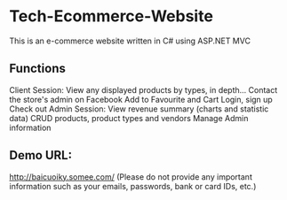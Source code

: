# Tech-Ecommerce-Website
This is an e-commerce website written in C# using ASP.NET MVC

## Functions
Client Session:
  View any displayed products by types, in depth...
  Contact the store's admin on Facebook
  Add to Favourite and Cart
  Login, sign up
  Check out
Admin Session:
  View revenue summary (charts and statistic data)
  CRUD products, product types and vendors
  Manage Admin information

## Demo URL: 
http://baicuoiky.somee.com/
(Please do not provide any important information such as your emails, passwords, bank or card IDs, etc.)
